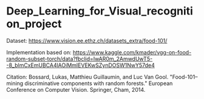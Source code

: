 # Deep_Learning_for_Visual_recognition_project

Dataset:
https://www.vision.ee.ethz.ch/datasets_extra/food-101/

Implementation based on:
https://www.kaggle.com/kmader/vgg-on-food-random-subset-torch/data?fbclid=IwAR0m_2AmwdUwT5--8_blmCxEmUBCA4lAOiMmIEVEKwSZynDOSW1NwY57de4

Citation:
Bossard, Lukas, Matthieu Guillaumin, and Luc Van Gool. "Food-101–mining discriminative components with random forests." European Conference on Computer Vision. Springer, Cham, 2014.
